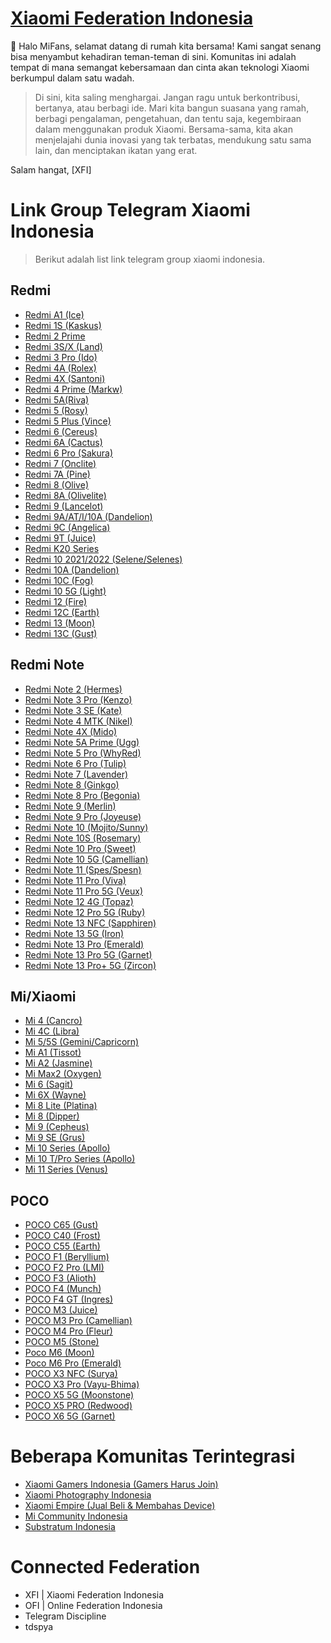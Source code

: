 # [Xiaomi Federation Indonesia](https://t.me/XiaomiFederationIndonesia)

👋 Halo MiFans, selamat datang di rumah kita bersama! Kami sangat senang bisa menyambut kehadiran teman-teman di sini. Komunitas ini adalah tempat di mana semangat kebersamaan dan cinta akan teknologi Xiaomi berkumpul dalam satu wadah.

>Di sini, kita saling menghargai. Jangan ragu untuk berkontribusi, bertanya, atau berbagi ide. Mari kita bangun suasana yang ramah,  berbagi pengalaman, pengetahuan, dan tentu saja, kegembiraan dalam menggunakan produk Xiaomi. Bersama-sama, kita akan menjelajahi dunia inovasi yang tak terbatas, mendukung satu sama lain, dan menciptakan ikatan yang erat.
>

Salam hangat,
[XFI]

# Link Group Telegram Xiaomi Indonesia

> Berikut adalah list link telegram group xiaomi indonesia.

## Redmi

 -   [Redmi A1 (Ice)](https://t.me/RA1IND)
 -   [Redmi 1S (Kaskus)](https://t.me/Redmi1S_Kaskus)
 -   [Redmi 2 Prime](https://t.me/r2pindo)
 -   [Redmi 3S/X (Land)](https://t.me/LandIndonesia)
 -   [Redmi 3 Pro (Ido)](https://t.me/redmIDO)
 -   [Redmi 4A (Rolex)](https://t.me/RolexIndonesia)
 -   [Redmi 4X (Santoni)](http://t.me/redmi4xindo)
 -   [Redmi 4 Prime (Markw)](https://t.me/R4pOfficial)
 -   [Redmi 5A(Riva)](https://telegram.me/Redmi5AID)
 -   [Redmi 5 (Rosy)](https://t.me/rosy_indonesia)
 -   [Redmi 5 Plus (Vince)](https://t.me/redmi5plusindonesia)
 -   [Redmi 6 (Cereus)](https://t.me/cereusindonesia)
 -   [Redmi 6A (Cactus)](https://t.me/Cactus_Indonesia)
 -   [Redmi 6 Pro (Sakura)](https://t.me/SakuraIndonesia)
 -   [Redmi 7 (Onclite)](https://t.me/Redmi7ID_Group)
 -   [Redmi 7A (Pine)](https://t.me/R7AIndonesia)
 -   [Redmi 8 (Olive)](https://t.me/Redmi8ID_Group)
 -   [Redmi 8A (Olivelite)](https://t.me/Redmi8AIndonesia)
 -   [Redmi 9 (Lancelot)](https://t.me/redmi_9indonesia)
 -   [Redmi 9A/AT/I/10A (Dandelion)](https://t.me/R9AIndonesia)  
 -   [Redmi 9C (Angelica)](https://t.me/Redmi9CID)
 -   [Redmi 9T (Juice)](https://t.me/JuiceDiscussionID)
 -   [Redmi K20 Series](https://t.me/RedmiK20ProIndonesia)
 -   [Redmi 10 2021/2022 (Selene/Selenes)](https://t.me/Redmi_10ID)  
 -   [Redmi 10A (Dandelion)](https://t.me/Redmi_10AID)
 -   [Redmi 10C (Fog)](https://t.me/Redmi_10CID)
 -   [Redmi 10 5G (Light)](https://t.me/Redmi10_5GID)
 -   [Redmi 12 (Fire)](https://t.me/r12_ID)
 -   [Redmi 12C (Earth)](https://t.me/R12CIDG)
 -   [Redmi 13 (Moon)](https://t.me/Redmi13ID)
 -   [Redmi 13C (Gust)](https://t.me/R13C_ID)
 
## Redmi Note

-   [Redmi Note 2 (Hermes)](https://t.me/joinchat/Af3bdEEx_m1u8wFaiqmrNQ)
-   [Redmi Note 3 Pro (Kenzo)](https://t.me/RN3ProIndonesia)
-   [Redmi Note 3 SE (Kate)](http://t.me/kateindonesia)
-   [Redmi Note 4 MTK (Nikel)](https://t.me/redmi_note_4x_mediatek)
-   [Redmi Note 4X (Mido)](https://t.me/RedmiNote4XIndonesia)
-   [Redmi Note 5A Prime (Ugg)](https://t.me/redminote_5aid)
-   [Redmi Note 5 Pro (WhyRed)](https://t.me/RN5Indonesia)
-   [Redmi Note 6 Pro (Tulip)](https://t.me/IndoTulip)
-   [Redmi Note 7 (Lavender)](http://t.me/RedmiNote7Indonesia)
-   [Redmi Note 8 (Ginkgo)](https://t.me/redminote8indonesia)
-   [Redmi Note 8 Pro (Begonia)](https://t.me/redminote8proindonesia)
-   [Redmi Note 9 (Merlin)](https://t.me/RN9_Indonesia)
-   [Redmi Note 9 Pro (Joyeuse)](https://t.me/RN9ProIndonesia)
-   [Redmi Note 10 (Mojito/Sunny)](https://t.me/RedmiNote10ID)
-   [Redmi Note 10S (Rosemary)](https://t.me/RedmiNote10SIndonesia)   
-   [Redmi Note 10 Pro (Sweet)](https://t.me/RedmiNote10ProID)
-   [Redmi Note 10 5G (Camellian)](https://t.me/CamellianIndonesia)
-   [Redmi Note 11 (Spes/Spesn)](https://t.me/RN11Indonesia)
-   [Redmi Note 11 Pro (Viva)](https://t.me/RedmiNote11ProID)
-   [Redmi Note 11 Pro 5G (Veux)](https://t.me/redminote11pro5g)
-   [Redmi Note 12 4G (Topaz)](https://t.me/RedmiNote12Indonesia)
-   [Redmi Note 12 Pro 5G (Ruby)](https://t.me/RN12PRO_ID)
-   [Redmi Note 13 NFC (Sapphiren)](https://t.me/RedmiNote13Indonesia)
-   [Redmi Note 13 5G (Iron)](https://t.me/Note135GID)
-   [Redmi Note 13 Pro (Emerald)](https://t.me/EmeraldID)
-   [Redmi Note 13 Pro 5G (Garnet)](https://t.me/GarnetIndonesia)
-   [Redmi Note 13 Pro+ 5G (Zircon)](https://t.me/zirconid)

## Mi/Xiaomi

-   [Mi 4 (Cancro)](https://telegram.me/xiaomiMI4)
-   [Mi 4C (Libra)](https://telegram.dog/joinchat/Af3bdEDpAkkznQP6geGPCg)
-   [Mi 5/5S (Gemini/Capricorn)](http://t.me/GeminiIndonesia)
-   [Mi A1 (Tissot)](https://t.me/MiAndroidOne_id)
-   [Mi A2 (Jasmine)](https://t.me/MiA2Series_ID)
-   [Mi Max2 (Oxygen)](http://t.me/MiMax2Indo)
-   [Mi 6 (Sagit)](https://t.me/mi6indonesia)
-   [Mi 6X (Wayne)](https://t.me/Mi6XGroup)
-   [Mi 8 Lite (Platina)](https://t.me/mi8liteindonesia)
-   [Mi 8 (Dipper)](https://t.me/officialdipperindonesia)
-   [Mi 9 (Cepheus)](https://t.me/Xiaomi_Mi9)
-   [Mi 9 SE (Grus)](https://t.me/mi9se_id)
-   [Mi 10 Series (Apollo)](https://t.me/XiaomiMi10Indonesia)
-   [Mi 10 T/Pro Series (Apollo)](https://t.me/Mi10TSeriesID)
-   [Mi 11 Series (Venus)](https://t.me/Mi11SeriesIndonesia)

## POCO

-   [POCO C65 (Gust)](https://t.me/R13C_ID)
-   [POCO C40 (Frost)](https://t.me/PocoC40ID)  
-   [POCO C55 (Earth)](https://t.me/R12CIDG)
-   [POCO F1 (Beryllium)](https://t.me/PocophoneIndonesiaOfficial)
-   [POCO F2 Pro (LMI)](https://t.me/pocof2proindonesia)
-   [POCO F3 (Alioth)](https://t.me/PocoF3ID)
-   [POCO F4 (Munch)](https://t.me/PocoF4)
-   [POCO F4 GT (Ingres)](https://t.me/PocoF4GTID)  
-   [POCO M3 (Juice)](https://t.me/JuiceDiscussionID)
-   [POCO M3 Pro (Camellian)](https://t.me/CamellianIndonesia)   
-   [POCO M4 Pro (Fleur)](https://t.me/pocom4proindonesia)
-   [POCO M5 (Stone)](https://t.me/PocoM5ID)
-   [Poco M6 (Moon)](https://t.me/Redmi13ID)
-   [Poco M6 Pro (Emerald)](https://t.me/EmeraldID)
-   [POCO X3 NFC (Surya)](https://t.me/PocoX3ID)
-   [POCO X3 Pro (Vayu-Bhima)](https://t.me/PocoX3ProIndonesia)
-   [POCO X5 5G (Moonstone)](https://t.me/PocoX5Indonesia)
-   [POCO X5 PRO (Redwood)](https://t.me/PocoX5ProIndo)
-   [POCO X6 5G (Garnet)](https://t.me/GarnetIndonesia)

# Beberapa Komunitas Terintegrasi

 - [Xiaomi Gamers Indonesia (Gamers Harus Join)](https://t.me/XiaomiGamersID)
 - [Xiaomi Photography Indonesia](https://t.me/XiaomiPhotographyID)
 - [Xiaomi Empire (Jual Beli & Membahas Device)](https://t.me/xiaomiempire)
 - [Mi Community Indonesia](https://t.me/MiTeleindonesia)
 - [Substratum Indonesia](https://t.me/substratumindonesia)

# Connected Federation 
- XFI | Xiaomi Federation Indonesia
- OFI | Online Federation Indonesia
- Telegram Discipline
- tdspya
